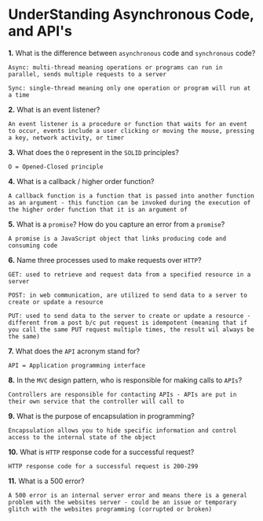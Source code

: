 # UnderStanding Asynchronous Code, and API's

**1.** What is the difference between `asynchronous` code and `synchronous` code?
<!-- enter you answer in the space below -->
```
Async: multi-thread meaning operations or programs can run in parallel, sends multiple requests to a server

Sync: single-thread meaning only one operation or program will run at a time 
```
**2.** What is an event listener?
<!-- enter you answer in the space below -->
```
An event listener is a procedure or function that waits for an event to occur, events include a user clicking or moving the mouse, pressing a key, network activity, or timer 
```
**3.** What does the `O` represent in the `SOLID` principles?
<!-- enter you answer in the space below -->
```
O = Opened-Closed principle 
```
**4.** What is a callback / higher order function?
<!-- enter you answer in the space below -->
```
A callback function is a function that is passed into another function as an argument - this function can be invoked during the execution of the higher order function that it is an argument of 
```
**5.** What is a `promise`? How do you capture an error from a `promise`?
<!-- enter you answer in the space below -->
```
A promise is a JavaScript object that links producing code and consuming code 
```
**6.** Name three processes used to make requests over `HTTP`?
<!-- enter you answer in the space below -->
```
GET: used to retrieve and request data from a specified resource in a server

POST: in web communication, are utilized to send data to a server to create or update a resource

PUT: used to send data to the server to create or update a resource - different from a post b/c put request is idempotent (meaning that if you call the same PUT request multiple times, the result wil always be the same)
```
**7.** What does the `API` acronym stand for?
<!-- enter you answer in the space below -->
```
API = Application programming interface
```
**8.** In the `MVC` design pattern, who is responsible for making calls to `APIs`?
<!-- enter you answer in the space below -->
```
Controllers are responsible for contacting APIs - APIs are put in their own service that the controller will call to
```
**9.** What is the purpose of encapsulation in programming?
<!-- enter you answer in the space below -->
```
Encapsulation allows you to hide specific information and control access to the internal state of the object 
```
**10.** What is `HTTP` response code for a successful request?
<!-- enter you answer in the space below -->
```
HTTP response code for a successful request is 200-299
```
**11.** What is a 500 error?
<!-- enter you answer in the space below -->
```
A 500 error is an internal server error and means there is a general problem with the websites server - could be an issue or temporary glitch with the websites programming (corrupted or broken)
```